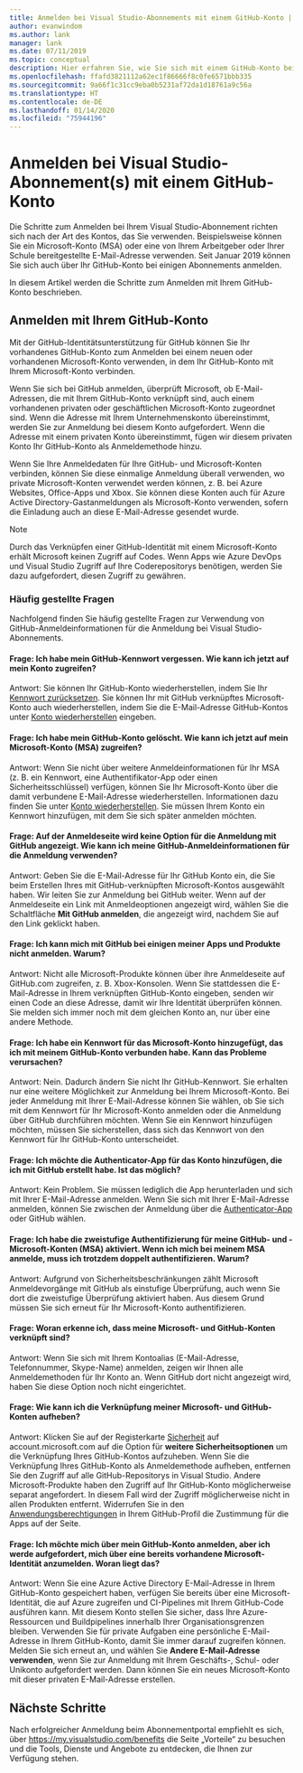 ```yaml
---
title: Anmelden bei Visual Studio-Abonnements mit einem GitHub-Konto | Microsoft-Dokumentation
author: evanwindom
ms.author: lank
manager: lank
ms.date: 07/11/2019
ms.topic: conceptual
description: Hier erfahren Sie, wie Sie sich mit einem GitHub-Konto bei Ihrem/Ihren Visual Studio-Abonnement(s) anmelden.
ms.openlocfilehash: ffafd3821112a62ec1f86666f8c0fe6571bbb335
ms.sourcegitcommit: 9a66f1c31cc9eba0b5231af72da1d18761a9c56a
ms.translationtype: HT
ms.contentlocale: de-DE
ms.lasthandoff: 01/14/2020
ms.locfileid: "75944196"
---
```

# <a name="signing-in-to-visual-studio-subscriptions-with-your-github-account"></a>Anmelden bei Visual Studio-Abonnement(s) mit einem GitHub-Konto 

Die Schritte zum Anmelden bei Ihrem Visual Studio-Abonnement richten sich nach der Art des Kontos, das Sie verwenden. Beispielsweise können Sie ein Microsoft-Konto (MSA) oder eine von Ihrem Arbeitgeber oder Ihrer Schule bereitgestellte E-Mail-Adresse verwenden. Seit Januar 2019 können Sie sich auch über Ihr GitHub-Konto bei einigen Abonnements anmelden. 

In diesem Artikel werden die Schritte zum Anmelden mit Ihrem GitHub-Konto beschrieben.

## <a name="signing-in-with-your-github-account"></a>Anmelden mit Ihrem GitHub-Konto

Mit der GitHub-Identitätsunterstützung für GitHub können Sie Ihr vorhandenes GitHub-Konto zum Anmelden bei einem neuen oder vorhandenen Microsoft-Konto verwenden, in dem Ihr GitHub-Konto mit Ihrem Microsoft-Konto verbinden. 

Wenn Sie sich bei GitHub anmelden, überprüft Microsoft, ob E-Mail-Adressen, die mit Ihrem GitHub-Konto verknüpft sind, auch einem vorhandenen privaten oder geschäftlichen Microsoft-Konto zugeordnet sind. Wenn die Adresse mit Ihrem Unternehmenskonto übereinstimmt, werden Sie zur Anmeldung bei diesem Konto aufgefordert. Wenn die Adresse mit einem privaten Konto übereinstimmt, fügen wir diesem privaten Konto Ihr GitHub-Konto als Anmeldemethode hinzu.

Wenn Sie Ihre Anmeldedaten für Ihre GitHub- und Microsoft-Konten verbinden, können Sie diese einmalige Anmeldung überall verwenden, wo private Microsoft-Konten verwendet werden können, z. B. bei Azure Websites, Office-Apps und Xbox. Sie können diese Konten auch für Azure Active Directory-Gastanmeldungen als Microsoft-Konto verwenden, sofern die Einladung auch an diese E-Mail-Adresse gesendet wurde.

> [!NOTE]
> Durch das Verknüpfen einer GitHub-Identität mit einem Microsoft-Konto erhält Microsoft keinen Zugriff auf Codes. Wenn Apps wie Azure DevOps und Visual Studio Zugriff auf Ihre Coderepositorys benötigen, werden Sie dazu aufgefordert, diesen Zugriff zu gewähren. 

### <a name="frequently-asked-questions"></a>Häufig gestellte Fragen
Nachfolgend finden Sie häufig gestellte Fragen zur Verwendung von GitHub-Anmeldeinformationen für die Anmeldung bei Visual Studio-Abonnements.

#### <a name="q-i-forgot-my-github-password--how-can-i-access-my-account-now"></a>Frage: Ich habe mein GitHub-Kennwort vergessen.  Wie kann ich jetzt auf mein Konto zugreifen?
Antwort:  Sie können Ihr GitHub-Konto wiederherstellen, indem Sie Ihr [Kennwort zurücksetzen](https://github.com/password_reset). Sie können Ihr mit GitHub verknüpftes Microsoft-Konto auch wiederherstellen, indem Sie die E-Mail-Adresse GitHub-Kontos unter [Konto wiederherstellen](https://account.live.com/password/reset) eingeben.

#### <a name="q-i-deleted-my-github-account--how-can-i-access-my-microsoft-account-msa-now"></a>Frage: Ich habe mein GitHub-Konto gelöscht.  Wie kann ich jetzt auf mein Microsoft-Konto (MSA) zugreifen?
Antwort: Wenn Sie nicht über weitere Anmeldeinformationen für Ihr MSA (z. B. ein Kennwort, eine Authentifikator-App oder einen Sicherheitsschlüssel) verfügen, können Sie Ihr Microsoft-Konto über die damit verbundene E-Mail-Adresse wiederherstellen. Informationen dazu finden Sie unter [Konto wiederherstellen](https://account.live.com/password/reset). Sie müssen Ihrem Konto ein Kennwort hinzufügen, mit dem Sie sich später anmelden möchten. 

#### <a name="q-theres-no-sign-in-with-github-option-on-the-sign-in-page--how-can-i-use-my-github-credentials-to-sign-in"></a>Frage: Auf der Anmeldeseite wird keine Option für die Anmeldung mit GitHub angezeigt.  Wie kann ich meine GitHub-Anmeldeinformationen für die Anmeldung verwenden?
Antwort:  Geben Sie die E-Mail-Adresse für Ihr GitHub Konto ein, die Sie beim Erstellen Ihres mit GitHub-verknüpften Microsoft-Kontos ausgewählt haben. Wir leiten Sie zur Anmeldung bei GitHub weiter. Wenn auf der Anmeldeseite ein Link mit Anmeldeoptionen angezeigt wird, wählen Sie die Schaltfläche **Mit GitHub anmelden**, die angezeigt wird, nachdem Sie auf den Link geklickt haben. 

#### <a name="q-i-cant-sign-in-to-some-of-my-apps-and-products-with-github--why"></a>Frage: Ich kann mich mit GitHub bei einigen meiner Apps und Produkte nicht anmelden.  Warum?
Antwort:  Nicht alle Microsoft-Produkte können über ihre Anmeldeseite auf GitHub.com zugreifen, z. B. Xbox-Konsolen. Wenn Sie stattdessen die E-Mail-Adresse in Ihrem verknüpften GitHub-Konto eingeben, senden wir einen Code an diese Adresse, damit wir Ihre Identität überprüfen können. Sie melden sich immer noch mit dem gleichen Konto an, nur über eine andere Methode. 

#### <a name="q--ive-added-a-password-to-the-microsoft-account-i-have-linked-to-my-github-account--will-that-cause-a-problem"></a>Frage:  Ich habe ein Kennwort für das Microsoft-Konto hinzugefügt, das ich mit meinem GitHub-Konto verbunden habe.  Kann das Probleme verursachen?
Antwort:  Nein. Dadurch ändern Sie nicht Ihr GitHub-Kennwort. Sie erhalten nur eine weitere Möglichkeit zur Anmeldung bei Ihrem Microsoft-Konto. Bei jeder Anmeldung mit Ihrer E-Mail-Adresse können Sie wählen, ob Sie sich mit dem Kennwort für Ihr Microsoft-Konto anmelden oder die Anmeldung über GitHub durchführen möchten. Wenn Sie ein Kennwort hinzufügen möchten, müssen Sie sicherstellen, dass sich das Kennwort von den Kennwort für Ihr GitHub-Konto unterscheidet.

#### <a name="q-i-want-to-add-the-authenticator-app-to-the-account-i-created-using-github--can-i-do-that"></a>Frage: Ich möchte die Authenticator-App für das Konto hinzufügen, die ich mit GitHub erstellt habe.  Ist das möglich?
Antwort:  Kein Problem. Sie müssen lediglich die App herunterladen und sich mit Ihrer E-Mail-Adresse anmelden. Wenn Sie sich mit Ihrer E-Mail-Adresse anmelden, können Sie zwischen der Anmeldung über die [Authenticator-App](https://www.microsoft.com/p/microsoft-authenticator/9nblgggzmcj6) oder GitHub wählen.

#### <a name="q-ive-enabled-two-factor-authentication-on-both-my-github-and-microsoft-accounts-msa-but-when-i-sign-in-to-my-msa-im-still-asked-to-authenticate-twice--why"></a>Frage: Ich habe die zweistufige Authentifizierung für meine GitHub- und -Microsoft-Konten (MSA) aktiviert. Wenn ich mich bei meinem MSA anmelde, muss ich trotzdem doppelt authentifizieren.  Warum?
Antwort: Aufgrund von Sicherheitsbeschränkungen zählt Microsoft Anmeldevorgänge mit GitHub als einstufige Überprüfung, auch wenn Sie dort die zweistufige Überprüfung aktiviert haben. Aus diesem Grund müssen Sie sich erneut für Ihr Microsoft-Konto authentifizieren. 

#### <a name="q--how-can-i-tell-if-my-microsoft-account-and-github-accounts-are-linked"></a>Frage:  Woran erkenne ich, dass meine Microsoft- und GitHub-Konten verknüpft sind?
Antwort:  Wenn Sie sich mit Ihrem Kontoalias (E-Mail-Adresse, Telefonnummer, Skype-Name) anmelden, zeigen wir Ihnen alle Anmeldemethoden für Ihr Konto an. Wenn GitHub dort nicht angezeigt wird, haben Sie diese Option noch nicht eingerichtet.

#### <a name="q--how-can-i-unlink-my-microsoft-and-github-accounts"></a>Frage:  Wie kann ich die Verknüpfung meiner Microsoft- und GitHub-Konten aufheben? 
Antwort:  Klicken Sie auf der Registerkarte [Sicherheit](https://account.microsoft.com/security) auf account.microsoft.com auf die Option für **weitere Sicherheitsoptionen** um die Verknüpfung Ihres GitHub-Kontos aufzuheben. Wenn Sie die Verknüpfung Ihres GitHub-Konto als Anmeldemethode aufheben, entfernen Sie den Zugriff auf alle GitHub-Repositorys in Visual Studio. Andere Microsoft-Produkte haben den Zugriff auf Ihr GitHub-Konto möglicherweise separat angefordert. In diesem Fall wird der Zugriff möglicherweise nicht in allen Produkten entfernt. Widerrufen Sie in den [Anwendungsberechtigungen](https://github.com/settings/applications) in Ihrem GitHub-Profil die Zustimmung für die Apps auf der Seite.

#### <a name="q--i-try-to-use-my-github-account-to-sign-in-but-im-prompted-that-i-already-have-a-microsoft-identity-that-i-should-use-instead--whats-happening"></a>Frage:  Ich möchte mich über mein GitHub-Konto anmelden, aber ich werde aufgefordert, mich über eine bereits vorhandene Microsoft-Identität anzumelden.  Woran liegt das?
Antwort:  Wenn Sie eine Azure Active Directory E-Mail-Adresse in Ihrem GitHub-Konto gespeichert haben, verfügen Sie bereits über eine Microsoft-Identität, die auf Azure zugreifen und CI-Pipelines mit Ihrem GitHub-Code ausführen kann. Mit diesem Konto stellen Sie sicher, dass Ihre Azure-Ressourcen und Buildpipelines innerhalb Ihrer Organisationsgrenzen bleiben. Verwenden Sie für private Aufgaben eine persönliche E-Mail-Adresse in Ihrem GitHub-Konto, damit Sie immer darauf zugreifen können. Melden Sie sich erneut an, und wählen Sie **Andere E-Mail-Adresse verwenden**, wenn Sie zur Anmeldung mit Ihrem Geschäfts-, Schul- oder Unikonto aufgefordert werden. Dann können Sie ein neues Microsoft-Konto mit dieser privaten E-Mail-Adresse erstellen.

## <a name="next-steps"></a>Nächste Schritte
Nach erfolgreicher Anmeldung beim Abonnementportal empfiehlt es sich, über https://my.visualstudio.com/benefits die Seite „Vorteile“ zu besuchen und die Tools, Dienste und Angebote zu entdecken, die Ihnen zur Verfügung stehen.  
